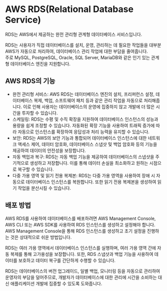 # AWS RDS(Relational Database Service)

RDS는 AWS에서 제공하는 완전 관리형 관계형 데이터베이스 서비스입니다.

RDS는 사용자가 직접 데이터베이스를 설치, 운영, 관리하는 데 필요한 작업들을 대부분 AWS가 자동으로 처리하여, 데이터베이스 관리 작업에 대한 부담을 줄여줍니다.
</br>주로 MySQL, PostgreSQL, Oracle, SQL Server, MariaDB와 같은 인기 있는 관계형 데이터베이스 엔진을 지원합니다.

## AWS RDS의 기능

-   완전 관리형 서비스: AWS RDS는 데이터베이스 엔진의 설치, 프리퍼런스 설정, 데이터베이스 복제, 백업, 소프트웨어 패치 등과 같은 관리 작업을 자동으로 처리해줍니다. 이로 인해 사용자는 데이터베이스의 운영에 집중하지 않고 개발에 더 많은 시간을 투자할 수 있습니다.
-   스케일링: RDS는 수평 및 수직 확장을 지원하여 데이터베이스 인스턴스의 성능과 용량을 쉽게 조정할 수 있습니다. 자동화된 확장 기능을 사용하여 트래픽 증가에 따라 자동으로 인스턴스를 확장하여 응답성과 처리 능력을 유지할 수 있습니다.
-   보안: RDS는 AWS의 보안 기능과 통합되어 데이터베이스 인스턴스에 대한 네트워크 액세스 제어, 데이터 암호화, 데이터베이스 스냅샷 및 백업 암호화 등의 기능을 제공하여 데이터의 안전성을 보장합니다.
-   자동 백업과 복구: RDS는 자동 백업 기능을 제공하여 데이터베이스의 스냅샷을 주기적으로 생성하고 저장합니다. 이를 통해 데이터 손실을 최소화하고 원하는 시점으로 복구할 수 있습니다.
-   다중 가용 영역 및 읽기 전용 복제본: RDS는 다중 가용 영역을 사용하여 장애 시 자동으로 데이터베이스 인스턴스를 복원합니다. 또한 읽기 전용 복제본을 생성하여 읽기 작업을 분산시킬 수 있습니다.

## 배포 방법

AWS RDS를 사용하여 데이터베이스를 배포하려면 AWS Management Console, AWS CLI 또는 AWS SDK를 사용하여 RDS 인스턴스를 생성하고 설정해야 합니다.
</br>AWS Management Console을 통해 RDS 인스턴스를 생성하고 초기 설정을 진행하는 것은 상대적으로 쉬운 방법입니다.

RDS는 여러 가용 영역에서 데이터베이스 인스턴스를 실행하며, 여러 가용 영역 간에 자동 복제를 통해 고가용성을 보장합니다. 또한, RDS 스냅샷과 백업 기능을 사용하여 데이터를 보호하고 데이터 복구를 간단하게 수행할 수 있습니다.

RDS는 데이터베이스의 버전 업그레이드, 일별 백업, 모니터링 등을 자동으로 관리하여 운영자의 부담을 덜어주므로, 개발자가 데이터베이스에 대한 관리에 시간을 소비하는 대신 애플리케이션 개발에 집중할 수 있도록 도와줍니다.
